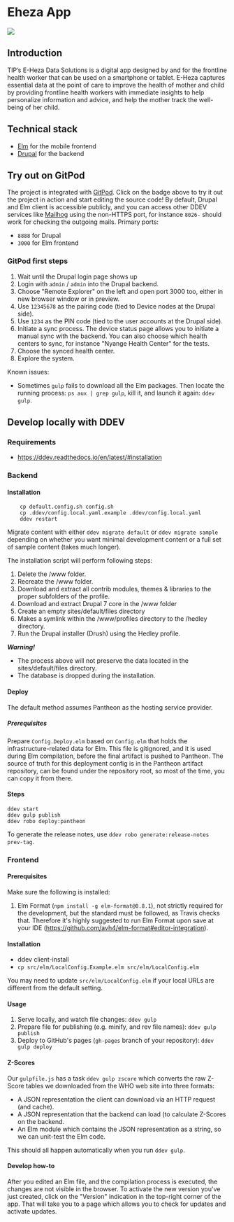 # Eheza App

<a href="https://gitpod.io/#https://github.com/TIP-Global-Health/eheza-app"><img src="https://gitpod.io/button/open-in-gitpod.svg"/></a>

## Introduction

TIP’s E-Heza Data Solutions is a digital app designed by and for the frontline health worker that can be used on a smartphone or tablet.
E-Heza captures essential data at the point of care to improve the health of mother and child by providing frontline health workers with immediate insights to help personalize information and advice, and help the mother track the well-being of her child.

## Technical stack
 - [Elm](https://elm-lang.org/) for the mobile frontend
 - [Drupal](https://www.drupal.org/) for the backend

## Try out on GitPod

The project is integrated with [GitPod](https://www.gitpod.io/docs/).
Click on the badge above to try it out the project in action and start editing
the source code! By default, Drupal and Elm client is accessible publicly, and you
can access other DDEV services like [Mailhog](https://github.com/mailhog/MailHog) using the non-HTTPS port, for instance
`8026-` should work for checking the outgoing mails.
Primary ports:
- `8888` for Drupal
- `3000` for Elm frontend

### GitPod first steps
1. Wait until the Drupal login page shows up
2. Login with `admin` / `admin` into the Drupal backend.
3. Choose "Remote Explorer" on the left and open port 3000 too, either in new browser window or in preview.
4. Use `12345678` as the pairing code (tied to Device nodes at the Drupal side).
5. Use `1234` as the PIN code (tied to the user accounts at the Drupal side).
6. Initiate a sync process. The device status page allows you to initiate a manual sync with the backend.
   You can also choose which health centers to sync, for instance "Nyange Health Center" for the tests.
7. Choose the synced health center.
8. Explore the system.

Known issues:
 - Sometimes `gulp` fails to download all the Elm packages. Then locate the running process: `ps aux | grep gulp`, kill it, and launch it again: `ddev gulp`.

## Develop locally with DDEV

### Requirements

- https://ddev.readthedocs.io/en/latest/#installation

### Backend

#### Installation

        cp default.config.sh config.sh
        cp .ddev/config.local.yaml.example .ddev/config.local.yaml
        ddev restart

Migrate content with either `ddev migrate default` or `ddev migrate sample`
depending on whether you want minimal development content or a full set of
sample content (takes much longer).

The installation script will perform following steps:

1. Delete the /www folder.
2. Recreate the /www folder.
3. Download and extract all contrib modules, themes & libraries to the proper
   subfolders of the profile.
4. Download and extract Drupal 7 core in the /www folder
5. Create an empty sites/default/files directory
6. Makes a symlink within the /www/profiles directory to the /hedley
   directory.
7. Run the Drupal installer (Drush) using the Hedley profile.

***Warning!***

* The process above will not preserve the data located in the
  sites/default/files directory.
* The database is dropped during the installation.

#### Deploy

The default method assumes Pantheon as the hosting service provider.

##### Prerequisites

Prepare `Config.Deploy.elm` based on `Config.elm` that holds the
infrastructure-related data for Elm. This file is gitignored, and it is
used during Elm compilation, before the final artifact is pushed to Pantheon.
The source of truth for this deployment config is in the Pantheon artifact repository,
can be found under the repository root, so most of the time, you can copy it from there.

#### Steps

```
ddev start
ddev gulp publish
ddev robo deploy:pantheon
```

To generate the release notes, use `ddev robo generate:release-notes prev-tag`.

### Frontend

#### Prerequisites

Make sure the following is installed:

1. Elm Format (`npm install -g elm-format@0.8.1`), not strictly required for the development, but the standard must be followed, as Travis checks that. Therefore it's highly suggested to run Elm Format upon save at your IDE (https://github.com/avh4/elm-format#editor-integration).

#### Installation

* ddev client-install
* `cp src/elm/LocalConfig.Example.elm src/elm/LocalConfig.elm`

You may need to update `src/elm/LocalConfig.elm` if your local URLs are different from the default setting.

#### Usage

1. Serve locally, and watch file changes: `ddev gulp`
2. Prepare file for publishing (e.g. minify, and rev file names): `ddev gulp publish`
3. Deploy to GitHub's pages (`gh-pages` branch of your repository): `ddev gulp deploy`

#### Z-Scores

Our `gulpfile.js` has a task `ddev gulp zscore` which converts the raw Z-Score tables we
downloaded from the WHO web site into three formats:

- A JSON representation the client can download via an HTTP request (and
  cache).
- A JSON representation that the backend can load (to calculate Z-Scores on the
  backend.
- An Elm module which contains the JSON representation as a string, so we can
  unit-test the Elm code.

This should all happen automatically when you run `ddev gulp`.

#### Develop how-to

After you edited an Elm file, and the compilation process is executed, the changes are not visible in the browser.
To activate the new version you've just created, click on the "Version" indication in the top-right corner of the app.
That will take you to a page which allows you to check for updates and activate updates.
